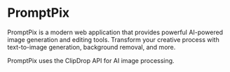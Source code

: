 # PromptPix 

PromptPix is a modern web application that provides powerful AI-powered image generation and editing tools. Transform your creative process with text-to-image generation, background removal, and more.

PromptPix uses the ClipDrop API for AI image processing.






